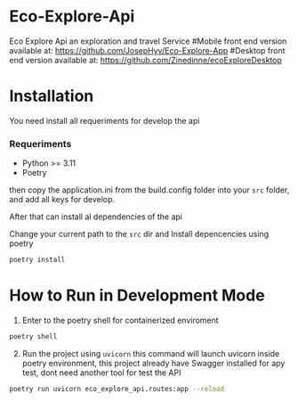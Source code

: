 # Eco-Explore-Api
Eco Explore Api an exploration and travel Service 
#Mobile front end version available at: https://github.com/JosepHyv/Eco-Explore-App
#Desktop front end version available at: https://github.com/Zinedinne/ecoExploreDesktop

# Installation

You need install all requeriments for develop the api
### Requeriments 
- Python >= 3.11 
- Poetry 

then copy the application.ini from the build.config folder into your `src` folder, and add all keys for develop.

After that can install al dependencies of the api

Change your current path to the `src` dir and Install depencencies using poetry 

```bash
poetry install 
```

# How to Run in Development Mode


1. Enter to the poetry shell for containerized enviroment 
```bash 
poetry shell 
```

2. Run the project using `uvicorn` this command will launch uvicorn inside poetry environment, this project already have Swagger installed for apy test, dont need another tool for test the API 

```bash 
poetry run uvicorn eco_explore_api.routes:app --reload
```



